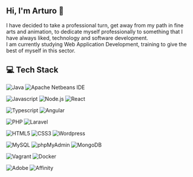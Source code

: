## Hi, I'm Arturo 👋

I have decided to take a professional turn, get away from my path in fine arts and animation, to dedicate myself professionally to something that I have always liked, technology and software development.  
I am currently studying Web Application Development, training to give the best of myself in this sector.

## 💻 Tech Stack

![Java](https://img.shields.io/badge/-Java-e35c1e?style=for-the-badge&logo=oracle&logoColor=white&logoSize=auto)
![Apache Netbeans IDE](https://img.shields.io/badge/-Apache%20Netbeans%20IDE-%231B6AC6?style=for-the-badge&logo=apachenetbeanside&logoColor=white&logoSize=auto)

![Javascript](https://img.shields.io/badge/-Javascript-%23F7DF1E?style=for-the-badge&logo=javascript&logoColor=black&logoSize=auto)
![Node.js](https://img.shields.io/badge/-Node.js-%235FA04E?style=for-the-badge&logo=nodedotjs&logoColor=white&logoSize=auto)
![React](https://img.shields.io/badge/-React-%2361DAFB?style=for-the-badge&logo=react&logoColor=black&logoSize=auto)

![Typescript](https://img.shields.io/badge/-Typescript-%233178C6?style=for-the-badge&logo=typescript&logoColor=white&logoSize=auto)
![Angular](https://img.shields.io/badge/-Angular-%230F0F11?style=for-the-badge&logo=angular&logoColor=white&logoSize=auto)

![PHP](https://img.shields.io/badge/-PHP-%23777BB4?style=for-the-badge&logo=php&logoColor=white&logoSize=auto)
![Laravel](https://img.shields.io/badge/-Laravel-%23FF2D20?style=for-the-badge&logo=laravel&logoColor=white&logoSize=auto)

![HTML5](https://img.shields.io/badge/-HTML5-%23E34F26?style=for-the-badge&logo=html5&logoColor=white&logoSize=auto)
![CSS3](https://img.shields.io/badge/-CSS3-%231572B6?style=for-the-badge&logo=css3&logoColor=white&logoSize=auto)
![Wordpress](https://img.shields.io/badge/-Wordpress-%2321759B?style=for-the-badge&logo=wordpress&logoColor=white&logoSize=auto)

![MySQL](https://img.shields.io/badge/-MySQL-%234479A1?style=for-the-badge&logo=mysql&logoColor=white)
![phpMyAdmin](https://img.shields.io/badge/-phpMyAdmin-%236C78AF?style=for-the-badge&logo=phpmyadmin&logoColor=white&logoSize=auto)
![MongoDB](https://img.shields.io/badge/-MongoDB-%2347A248?style=for-the-badge&logo=mongodb&logoColor=white&logoSize=auto)

![Vagrant](https://img.shields.io/badge/-Vagrant-%231868F2?style=for-the-badge&logo=vagrant&logoColor=white&logoSize=auto)
![Docker](https://img.shields.io/badge/-Docker-%232496ED?style=for-the-badge&logo=docker&logoColor=white&logoSize=auto)

![Adobe](https://img.shields.io/badge/-Adobe-%23FF0000?style=for-the-badge&logo=adobe&logoColor=white&logoSize=auto)
![Affinity](https://img.shields.io/badge/-Affinity-%23222324?style=for-the-badge&logo=affinity&logoColor=white&logoSize=auto)
